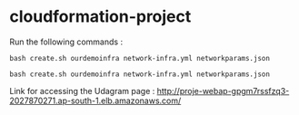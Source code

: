 # cloudformation-project


Run the following commands :


`bash create.sh ourdemoinfra network-infra.yml networkparams.json`

`bash create.sh ourdemoinfra network-infra.yml networkparams.json`
 
 
Link for accessing the Udagram page : http://proje-webap-gpgm7rssfzq3-2027870271.ap-south-1.elb.amazonaws.com/
